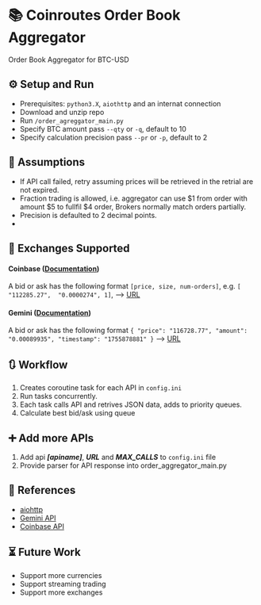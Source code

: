 # :books: Coinroutes Order Book Aggregator
Order Book Aggregator for BTC-USD

## :gear: Setup and Run
- Prerequisites: `python3.X`, `aiothttp` and an internat connection
- Download and unzip repo
- Run `/order_agreggator_main.py`
- Specify BTC amount pass `--qty` or `-q`, default to 10
- Specify calculation precision pass `--pr` or `-p`, default to 2

## :scroll: Assumptions 
- If API call failed, retry assuming prices will be retrieved in the retrial are not expired.
- Fraction trading is allowed, i.e. aggregator can use $1 from order with amount $5 to fullfil $4 order, Brokers normally match orders partially.
- Precision is defaulted to 2 decimal points.
- 

## :currency_exchange: Exchanges Supported
#### Coinbase ([Documentation](https://docs.cdp.coinbase.com/api-reference/exchange-api/rest-api/products/get-product-book))
A bid or ask has the following format `[price, size, num-orders]`, e.g. `[ "112285.27",  "0.0000274", 1]`, 
--> [URL](https://api.exchange.coinbase.com/products/BTC-USD/book?level=2)


#### Gemini ([Documentation](https://docs.gemini.com/rest/market-data#get-current-order-book))
A bid or ask has the following format 
`{
    "price": "116728.77",
    "amount": "0.00089935",
    "timestamp": "1755878881"
}` --> [URL](https://api.gemini.com/v1/book/BTCUSD)

## :arrows_clockwise: Workflow
1. Creates coroutine task for each API in `config.ini`
2. Run tasks concurrently.
3. Each task calls API and retrives JSON data, adds to priority queues.
3. Calculate best bid/ask using queue

## :heavy_plus_sign: Add more APIs
1. Add api ***[apiname]***, ***URL*** and ***MAX_CALLS*** to `config.ini` file
2. Provide parser for API response into order_aggregator_main.py

## :open_book: References
- [aiohttp](https://docs.aiohttp.org/en/stable/client_reference.html)
- [Gemini API](https://docs.gemini.com/rest/market-data#get-current-order-book)
- [Coinbase API](https://docs.cdp.coinbase.com/api-reference/exchange-api/rest-api/products/get-product-book)

## :hourglass_flowing_sand: Future Work
- Support more currencies
- Support streaming trading
- Support more exchanges


